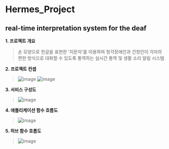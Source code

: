 Hermes_Project
=============
real-time interpretation system for the deaf
----

**1. 프로젝트 개요**

>손 모양으로 한글을 표현한 '지문자'를 이용하여 청각장애인과 건청인이 각자의 편한 방식으로 대화할 수 있도록 통역하는
>실시간 통역 및 생활 소리 알림 시스템

**2. 프로젝트 컨셉**
>![image](https://user-images.githubusercontent.com/33280934/114128781-1dac9500-9938-11eb-9f10-744f37c0e958.png)
>![image](https://user-images.githubusercontent.com/33280934/114130626-efc94f80-993b-11eb-8c5c-bd41da11402c.png)


**3. 서비스 구성도**
>![image](https://user-images.githubusercontent.com/33280934/114128612-b4c51d00-9937-11eb-8bf4-84c0bc379ebe.png)

**4. 애플리케이션 함수 흐름도**
>![image](https://user-images.githubusercontent.com/33280934/114128797-2604d000-9938-11eb-910d-f03cb4fa4e11.png)

**5. 허브 함수 흐름도**
>![image](https://user-images.githubusercontent.com/33280934/114128816-34eb8280-9938-11eb-87a7-e39d06587d86.png)

